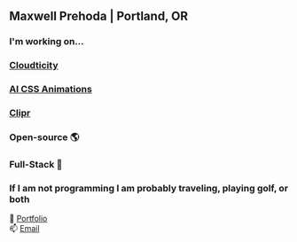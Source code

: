 ## Maxwell Prehoda | Portland, OR
### I'm working on...
### [Cloudticity](https://www.cloudticity.com/home)
### [AI CSS Animations](https://www.aicssanimations.com/)
### [Clipr](https://clipr.pro/)
### Open-source 🌎
### Full-Stack 🤹
### If I am not programming I am probably traveling, playing golf, or both
🧑 [Portfolio](https://maxprehoda.info) <br>
📫 [Email](mailto:maxprehoda@gmail.com) <br>

<!--
**MaxPrehoda/MaxPrehoda** is a ✨ _special_ ✨ repository because its `README.md` (this file) appears on your GitHub profile.

